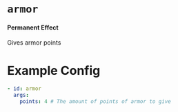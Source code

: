 # `armor`
#### Permanent Effect

Gives armor points

# Example Config
```yaml
- id: armor
  args:
    points: 4 # The amount of points of armor to give
```